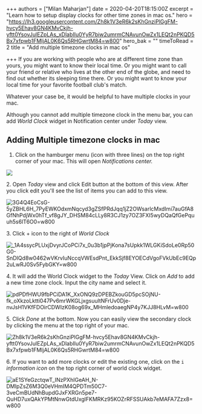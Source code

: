 +++
authors = ["Milan Maharjan"]
date = 2020-04-20T18:15:00Z
excerpt = "Learn how to setup display clocks for other time zones in mac os."
hero = "https://lh3.googleusercontent.com/Zh8k1V3eR6k2sKhGnziPlGgFM-hvcy5Ehav8GN4KMvCkjh-yftt0YsovJulEZpLAs_xDlabIIu0YyR7biw2umrmCNAvunOwZx1LEQt2nPKQD5Bx7xfpwb1FMIjAL0K6Qs5RHGwrtM84=w800"
hero_bak = ""
timeToRead = 2
title = "Add multiple timezone clocks in mac os"

+++
If you are working with people who are at different time zone than yours, you might want to know their local time. Or you might want to call your friend or relative who lives at the other end of the globe, and need to find out whether its sleeping time there. Or you might want to know your local time for your favorite football club's match.

Whatever your case be, it would be helpful to have multiple clocks in your mac.

Although you cannot add multiple timezone clock in the menu bar, you can add _World Clock_ widget in Notification center under _Today_ view.

## Adding Multiple timezone clocks in mac

1. Click on the hamburger menu (icon with three lines) on the top right corner of your mac. This will open _Notifications center._

![](https://lh3.googleusercontent.com/yWr-3xrobk_kP0ox3Hxl8i8QFuxa1D-dhflqjOBQErVIv5A0VB0otgTsifAPW8qfBiJ9sPj0c7CWTPsgXnJyRBa_0T2pMjg2r0cLzHn81255b_LcrT81S-6ca3Ka1ydwvHul6HArYSs=w800)

2\. Open _Today_ view and click Edit button at the bottom of this view. After you click edit you'll see the list of items you can add to this view.

![](https://lh3.googleusercontent.com/3G4Q4EoCsG-5yZBHL6H_7PyEWKOdxmNqcyd3gZSfPRdJqq1jZ2OWsarlcMxdImi7auGfA8GfNhPdjWx0hTf_vf8gJY_DHSM84cLLy8R3CJ1zy7OZ3FXI5wyDQaQfGePquuh5s6lT6O0=w800 "3G4Q4EoCsG-5yZBHL6H_7PyEWKOdxmNqcyd3gZSfPRdJqq1jZ2OWsarlcMxdImi7auGfA8GfNhPdjWx0hTf_vf8gJY_DHSM84cLLy8R3CJ1zy7OZ3FXI5wyDQaQfGePquuh5s6lT6O0=w800")

3\. Click + icon to the right of _World Clock_

![](https://lh3.googleusercontent.com/_1A4ssycPLUxjDvyrJCoPCi7x_0u3b1jpPjKona7sUpkk1WLGKiSdoLe0Rp50G0-SnDIQd8w0462wVKrvIuNccqVWEsdPnt_EkkSjf8EYOECdVgoFVkUbEc9EQp2uLwRJ0Sv5FybGKY=w800 "_1A4ssycPLUxjDvyrJCoPCi7x_0u3b1jpPjKona7sUpkk1WLGKiSdoLe0Rp50G0-SnDIQd8w0462wVKrvIuNccqVWEsdPnt_EkkSjf8EYOECdVgoFVkUbEc9EQp2uLwRJ0Sv5FybGKY=w800")

4\. It will add the World Clock widget to the _Today_ View. Click on _Add_ to add a new time zone clock. Input the city name and select it.

![](https://lh3.googleusercontent.com/pdPDfHWU9fbPCiDA1K_XxONQ9zDPEBZkouGD5pcSOjNU-fk_oXkzoLktti047Pv6mrWKGLjxgsuultNFrUv0Dje-nvJsH1VKfFDOirCDWIzK08og69x_MHmledoaegNP4y7KJJ8HLvM=w800 "pdPDfHWU9fbPCiDA1K_XxONQ9zDPEBZkouGD5pcSOjNU-fk_oXkzoLktti047Pv6mrWKGLjxgsuultNFrUv0Dje-nvJsH1VKfFDOirCDWIzK08og69x_MHmledoaegNP4y7KJJ8HLvM=w800")

5\. Click _Done_ at the bottom. Now you can easily view the secondary clock by clicking the menu at the top right of your mac.

![](https://lh3.googleusercontent.com/Zh8k1V3eR6k2sKhGnziPlGgFM-hvcy5Ehav8GN4KMvCkjh-yftt0YsovJulEZpLAs_xDlabIIu0YyR7biw2umrmCNAvunOwZx1LEQt2nPKQD5Bx7xfpwb1FMIjAL0K6Qs5RHGwrtM84=w800 "Zh8k1V3eR6k2sKhGnziPlGgFM-hvcy5Ehav8GN4KMvCkjh-yftt0YsovJulEZpLAs_xDlabIIu0YyR7biw2umrmCNAvunOwZx1LEQt2nPKQD5Bx7xfpwb1FMIjAL0K6Qs5RHGwrtM84=w800")

6\. If you want to add more clocks or edit the existing one, click on the `i` _information icon_ on the top right corner of world clock widget.

![](https://lh3.googleusercontent.com/aE1SYeGzctqwT_INzPXhIGeAH_N-DMIpZsZ6M3Q0eVHmIM4QPDTm50C7-3veCmBUdNhBupdGJxFXRGn5pe7-QuHD7uxQAkYPMtNnwGtdUxglFKMRKz95KOZrRFSSUAkb7eMAFA7Zzx8=w800 "aE1SYeGzctqwT_INzPXhIGeAH_N-DMIpZsZ6M3Q0eVHmIM4QPDTm50C7-3veCmBUdNhBupdGJxFXRGn5pe7-QuHD7uxQAkYPMtNnwGtdUxglFKMRKz95KOZrRFSSUAkb7eMAFA7Zzx8=w800")